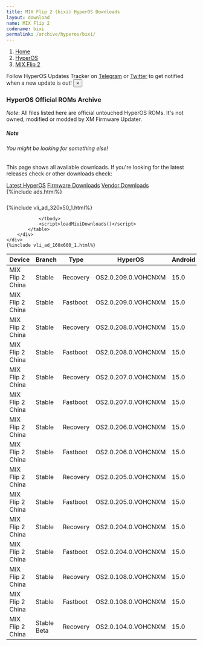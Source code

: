 ```yaml
---
title: MIX Flip 2 (bixi) HyperOS Downloads
layout: download
name: MIX Flip 2
codename: bixi
permalink: /archive/hyperos/bixi/
---
```

<nav aria-label="breadcrumb">
    <ol class="breadcrumb">
        <li class="breadcrumb-item"><a href="/">Home</a></li>
        <li class="breadcrumb-item"><a href="/hyperos/">HyperOS</a></li>
        <li class="breadcrumb-item active" aria-current="page"><a href="/hyperos/bixi/">MIX Flip 2</a></li>
    </ol>
</nav>
<div class="alert alert-primary alert-dismissible fade show" role="alert">
    Follow HyperOS Updates Tracker on <a href="https://t.me/MIUIUpdatesTracker" class="alert-link">Telegram</a>
     or <a href="https://twitter.com/MiFwUpdater" class="alert-link">Twitter</a> to get notified when a new update is out!
    <button type="button" class="close" data-dismiss="alert" aria-label="Close">
        <span aria-hidden="true">&times;</span>
    </button>
</div>

### HyperOS Official ROMs Archive
*Note*: All files listed here are official untouched HyperOS ROMs. It's not owned, modified or modded by XM Firmware Updater.
<div class="card">
  <div class="card-body">
    <h5 class="card-title">Note</h5>
    <h6 class="card-subtitle mb-2 text-muted">You might be looking for something else!</h6>
    <p class="card-text">This page shows all available downloads.
     If you're looking for the latest releases check or other downloads check:</p>
    <a href="/hyperos/bixi/" class="card-link">Latest HyperOS</a>
    <a href="/firmware/bixi/" class="card-link">Firmware Downloads</a>
    <a href="/vendor/bixi/" class="card-link">Vendor Downloads</a>
  </div>
</div>
{%include ads.html%}
<div class="row justify-content-center">
    <div class="col-10">
        <div class="table-responsive-md" style="margin-top: 25px;">
            {%include vli_ad_320x50_1.html%}
            <table id="miui" class="display dt-responsive nowrap compact table table-striped table-hover table-sm">
                <thead class="thead-dark">
                    <tr>
                        <th data-ref="device">Device</th>
                        <th data-ref="branch">Branch</th>
                        <th data-ref="type">Type</th>
                        <th data-ref="miui">HyperOS</th>
                        <th data-ref="android">Android</th>
                        <th data-ref="size">Size</th>
                        <th data-ref="size">Date</th>
                        <th data-ref="link">Link</th>
                    </tr>
                </thead>
                <tbody>
                <tr><td>MIX Flip 2 China</td><td>Stable</td><td>Recovery</td><td>OS2.0.209.0.VOHCNXM</td><td>15.0</td><td>8.9 GB</td><td>2025-07-31</td><td><a href="/hyperos/bixi/stable/OS2.0.209.0.VOHCNXM/">Download</a></td></tr>
<tr><td>MIX Flip 2 China</td><td>Stable</td><td>Fastboot</td><td>OS2.0.209.0.VOHCNXM</td><td>15.0</td><td>11.3 GB</td><td>2025-07-26</td><td><a href="/hyperos/bixi/stable/OS2.0.209.0.VOHCNXM/">Download</a></td></tr>
<tr><td>MIX Flip 2 China</td><td>Stable</td><td>Recovery</td><td>OS2.0.208.0.VOHCNXM</td><td>15.0</td><td>8.9 GB</td><td>2025-07-21</td><td><a href="/hyperos/bixi/stable/OS2.0.208.0.VOHCNXM/">Download</a></td></tr>
<tr><td>MIX Flip 2 China</td><td>Stable</td><td>Fastboot</td><td>OS2.0.208.0.VOHCNXM</td><td>15.0</td><td>11.2 GB</td><td>2025-07-17</td><td><a href="/hyperos/bixi/stable/OS2.0.208.0.VOHCNXM/">Download</a></td></tr>
<tr><td>MIX Flip 2 China</td><td>Stable</td><td>Recovery</td><td>OS2.0.207.0.VOHCNXM</td><td>15.0</td><td>8.9 GB</td><td>2025-07-16</td><td><a href="/hyperos/bixi/stable/OS2.0.207.0.VOHCNXM/">Download</a></td></tr>
<tr><td>MIX Flip 2 China</td><td>Stable</td><td>Fastboot</td><td>OS2.0.207.0.VOHCNXM</td><td>15.0</td><td>11.2 GB</td><td>2025-07-12</td><td><a href="/hyperos/bixi/stable/OS2.0.207.0.VOHCNXM/">Download</a></td></tr>
<tr><td>MIX Flip 2 China</td><td>Stable</td><td>Recovery</td><td>OS2.0.206.0.VOHCNXM</td><td>15.0</td><td>8.9 GB</td><td>2025-07-11</td><td><a href="/hyperos/bixi/stable/OS2.0.206.0.VOHCNXM/">Download</a></td></tr>
<tr><td>MIX Flip 2 China</td><td>Stable</td><td>Fastboot</td><td>OS2.0.206.0.VOHCNXM</td><td>15.0</td><td>11.1 GB</td><td>2025-07-07</td><td><a href="/hyperos/bixi/stable/OS2.0.206.0.VOHCNXM/">Download</a></td></tr>
<tr><td>MIX Flip 2 China</td><td>Stable</td><td>Recovery</td><td>OS2.0.205.0.VOHCNXM</td><td>15.0</td><td>8.9 GB</td><td>2025-07-05</td><td><a href="/hyperos/bixi/stable/OS2.0.205.0.VOHCNXM/">Download</a></td></tr>
<tr><td>MIX Flip 2 China</td><td>Stable</td><td>Fastboot</td><td>OS2.0.205.0.VOHCNXM</td><td>15.0</td><td>11.1 GB</td><td>2025-07-02</td><td><a href="/hyperos/bixi/stable/OS2.0.205.0.VOHCNXM/">Download</a></td></tr>
<tr><td>MIX Flip 2 China</td><td>Stable</td><td>Recovery</td><td>OS2.0.204.0.VOHCNXM</td><td>15.0</td><td>8.9 GB</td><td>2025-06-30</td><td><a href="/hyperos/bixi/stable/OS2.0.204.0.VOHCNXM/">Download</a></td></tr>
<tr><td>MIX Flip 2 China</td><td>Stable</td><td>Fastboot</td><td>OS2.0.204.0.VOHCNXM</td><td>15.0</td><td>11.1 GB</td><td>2025-06-27</td><td><a href="/hyperos/bixi/stable/OS2.0.204.0.VOHCNXM/">Download</a></td></tr>
<tr><td>MIX Flip 2 China</td><td>Stable</td><td>Recovery</td><td>OS2.0.108.0.VOHCNXM</td><td>15.0</td><td>8.9 GB</td><td>2025-06-26</td><td><a href="/hyperos/bixi/stable/OS2.0.108.0.VOHCNXM/">Download</a></td></tr>
<tr><td>MIX Flip 2 China</td><td>Stable</td><td>Fastboot</td><td>OS2.0.108.0.VOHCNXM</td><td>15.0</td><td>11.1 GB</td><td>2025-06-24</td><td><a href="/hyperos/bixi/stable/OS2.0.108.0.VOHCNXM/">Download</a></td></tr>
<tr><td>MIX Flip 2 China</td><td>Stable Beta</td><td>Recovery</td><td>OS2.0.104.0.VOHCNXM</td><td>15.0</td><td>8.3 GB</td><td>None</td><td><a href="/hyperos/bixi/stable beta/OS2.0.104.0.VOHCNXM/">Download</a></td></tr>

                </tbody>
                <script>loadMiuiDownloads()</script>
            </table>
        </div>
    </div>
    {%include vli_ad_160x600_1.html%}
</div>
